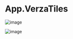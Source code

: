 # App.VerzaTiles
 
![image](https://github.com/user-attachments/assets/d2c11b6d-e418-4e76-b1dc-816eeb0fb6c2)

![image](https://github.com/user-attachments/assets/a38eb42b-773d-4ef5-9736-bdaca4caa298)
